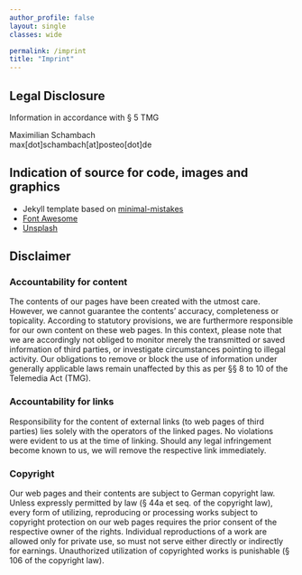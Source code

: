 ```yaml
---
author_profile: false
layout: single
classes: wide

permalink: /imprint
title: "Imprint"
---
```


## Legal Disclosure
Information in accordance with § 5 TMG

Maximilian Schambach  
max[dot]schambach[at]posteo[dot]de

## Indication of source for code, images and graphics
  - Jekyll template based on [minimal-mistakes](https://github.com/mmistakes/minimal-mistakes/)
  - [Font Awesome](https://fontawesome.com/)
  - [Unsplash](https://unsplash.com/)


## Disclaimer

### Accountability for content

The contents of our pages have been created with the utmost care. However, we cannot guarantee the contents’ accuracy, completeness or topicality. According to statutory provisions, we are furthermore responsible for our own content on these web pages. In this context, please note that we are accordingly not obliged to monitor merely the transmitted or saved information of third parties, or investigate circumstances pointing to illegal activity. Our obligations to remove or block the use of information under generally applicable laws remain unaffected by this as per §§ 8 to 10 of the Telemedia Act (TMG).

### Accountability for links
Responsibility for the content of external links (to web pages of third parties) lies solely with the operators of the linked pages. No violations were evident to us at the time of linking. Should any legal infringement become known to us, we will remove the respective link immediately.

### Copyright
Our web pages and their contents are subject to German copyright law. Unless expressly permitted by law (§ 44a et seq. of the copyright law), every form of utilizing, reproducing or processing works subject to copyright protection on our web pages requires the prior consent of the respective owner of the rights. Individual reproductions of a work are allowed only for private use, so must not serve either directly or indirectly for earnings. Unauthorized utilization of copyrighted works is punishable (§ 106 of the copyright law).